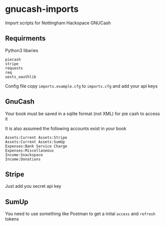 # gnucash-imports
Import scripts for Nottingham Hackspace GNUCash

## Requirments
Python3 libaries

```
piecash
stripe
requests
req
uests_oauthlib
```

Config file
copy `imports.example.cfg` to `imports.cfg` and add your api keys

## GnuCash
Your book must be saved in a sqlite format (not XML) for pie cash to access it

It is also assumed the following accounts exist in your book
```
Assets:Current Assets:Stripe
Assets:Current Assets:SumUp
Expenses:Bank Service Charge
Expenses:Miscellaneous
Income:Snackspace
Income:Donations
```

## Stripe
Just add you secret api key

## SumUp
You need to use something like Postman to get a inital `access` and `refresh` tokens

